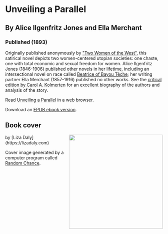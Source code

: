 # Unveiling a Parallel
## By Alice Ilgenfritz Jones and Ella Merchant
### Published (1893)

  Originally published anonymously by ["Two Women of the
  West"](http://www.sf-encyclopedia.com/entry/two_women_of_the_west), this
  satirical novel depicts two women-centered utopian societies: one
  chaste, one with total economic and sexual freedom for women. Alice
  Ilgenfritz Jones (1846-1906) published other novels in her lifetime,
  including an intersectional novel on race called [Beatrice of Bayou
  Têche](https://uwpress.wisc.edu/books/0679.htm); her writing partner
  Ella Merchant (1857-1916) published no other works. See the [critical
  edition by Carol A.
  Kolmerten](https://play.google.com/store/books/details?id=8GD9gU8Dlw4C&rdid=book-8GD9gU8Dlw4C&rdot=1&source=gbs_vpt_read)
  for an excellent biography of the authors and analysis of the story.

Read [Unveiling a Parallel](https://lizadaly.github.io/utopia-novels/books/unveiling-a-parallel/unveiling-a-parallel.html) in a web browser.

Download an [EPUB ebook version](https://lizadaly.github.io/utopia-novels/books/unveiling-a-parallel/unveiling-a-parallel.epub).

## Book cover
<img src="https://lizadaly.github.io/utopia-novels/books/unveiling-a-parallel/cover.png" height="300" align="right">
by 
[Liza Daly](https://lizadaly.com)

Cover image generated by a computer program called [Random
Chance](https://medium.com/@liza/rando-beauty-4bb5c4b8bd91).

